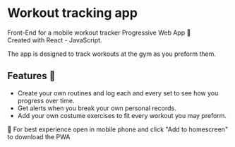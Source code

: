 # Workout tracking app

Front-End for a mobile workout tracker Progressive Web App 🚀<br/>
Created with React - JavaScript.

The app is designed to track workouts at the gym as you preform them.

## Features 💪
<ul>
  <li> Create your own routines and log each and every set to see how you progress over time.
  <li> Get alerts when you break your own personal records.
  <li> Add your own costume exercises to fit every workout you may preform.
</ul>

📱 For best experience open in mobile phone and click "Add to homescreen" to download the PWA
